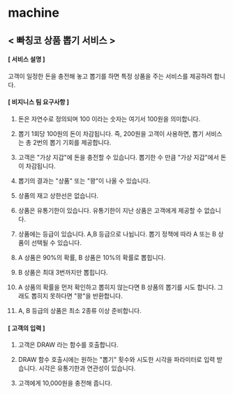# machine

## < 빠칭코 상품 뽑기 서비스 >

#### [ 서비스 설명 ]
고객이 일정한 돈을 충전해 놓고 뽑기를 하면 특정 상품을 주는 서비스를 제공하려 합니다.

#### [ 비지니스 팀 요구사항 ]
1. 돈은 자연수로 정의되며 100 이라는 숫자는 여기서 100원을 의미합니다.

2. 뽑기 1회당 100원의 돈이 차감됩니다. 
    즉, 200원을 고객이 사용하면, 뽑기 서비스는 총 2번의 뽑기 기회를 제공합니다.

3. 고객은 "가상 지갑"에 돈을 충전할 수 있습니다. 
    뽑기한 수 만큼 "가상 지갑"에서 돈이 차감됩니다.

4. 뽑기의 결과는 "상품" 또는 "꽝"이 나올 수 있습니다.

5. 상품의 재고 상한선은 없습니다.

6. 상품은 유통기한이 있습니다. 유통기한이 지난 상품은 고객에게 제공할 수 없습니다.

7. 상품에는 등급이 있습니다. A,B 등급으로 나뉩니다. 
    뽑기 정책에 따라 A 또는 B 상품이 선택될 수 있습니다.

8. A 상품은 90%의 확률, B 상품은 10%의 확률로 뽑힙니다.

9. B 상품은 최대 3번까지만 뽑힙니다.

10. A 상품의 확률을 먼저 확인하고 뽑히지 않는다면 B 상품의 뽑기를 시도 합니다. 
     그래도 뽑히지 못하다면 "꽝"을 반환합니다.

11. A, B 등급의 상품은 최소 2종류 이상 준비합니다.


#### [ 고객의 입력 ]
1. 고객은 DRAW 라는 함수를 호출합니다.

2. DRAW 함수 호출시에는 원하는 "뽑기" 횟수와 시도한 시각을 파라미터로 입력 받습니다. 시각은 유통기한과 연관성이 있습니다.

3. 고객에게 10,000원을 충전해 줍니다.

